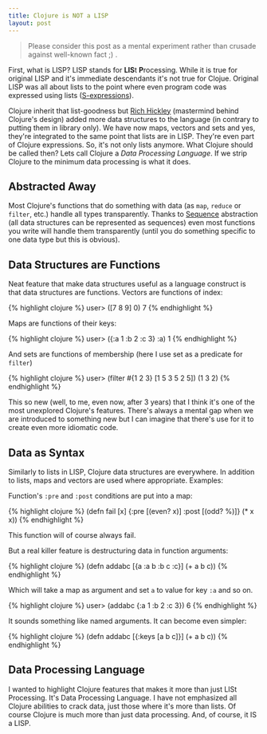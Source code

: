 ```yaml
---
title: Clojure is NOT a LISP
layout: post
---
```


> Please consider this post as a mental experiment rather than crusade
  against well-known fact ;) .

First, what is LISP? LISP stands for **LIS**t **P**rocessing. While it
is true for original LISP and it's immediate descendants it's not true
for Clojue. Original LISP was all about lists to the point where even
program code was expressed using lists
([S-expressions](http://en.wikipedia.org/wiki/S-expression)).

Clojure inherit that list-goodness but
[Rich Hickley](http://en.wikipedia.org/wiki/Rich_Hickey) (mastermind
behind Clojure's design) added more data structures to the language
(in contrary to putting them in library only). We have now maps,
vectors and sets and yes, they're integrated to the same point that
lists are in LISP. They're even part of Clojure expressions. So, it's
not only lists anymore. What Clojure should be called then? Lets call
Clojure a *Data Processing Language*. If we strip Clojure to the
minimum data processing is what it does.

## Abstracted Away

Most Clojure's functions that do something with data (as `map`,
`reduce` or `filter`, etc.) handle all types transparently. Thanks to
[Sequence](http://clojure.org/sequences) abstraction (all data
structures can be represented as sequences) even most functions you
write will handle them transparently (until you do something specific
to one data type but this is obvious).

## Data Structures are Functions

Neat feature that make data structures useful as a language construct
is that data structures are functions. Vectors are functions of index:

{% highlight clojure %}
user> ([7 8 9] 0)
7
{% endhighlight %}

Maps are functions of their keys:

{% highlight clojure %}
user> ({:a 1 :b 2 :c 3} :a)
1
{% endhighlight %}

And sets are functions of membership (here I use set as a predicate
for `filter`)

{% highlight clojure %}
user> (filter #{1 2 3} [1 5 3 5 2 5])
(1 3 2)
{% endhighlight %}

This so new (well, to me, even now, after 3 years) that I think it's
one of the most unexplored Clojure's features. There's always a mental
gap when we are introduced to something new but I can imagine that
there's use for it to create even more idiomatic code.

## Data as Syntax

Similarly to lists in LISP, Clojure data structures are everywhere. In
addition to lists, maps and vectors are used where
appropriate. Examples:

Function's `:pre` and `:post` conditions are put into a map:

{% highlight clojure %}
(defn fail [x]
  {:pre  [(even? x)]
   :post [(odd? %)]}
  (* x x))
{% endhighlight %}

This function will of course always fail.

But a real killer feature is destructuring data in function arguments:

{% highlight clojure %}
(defn addabc [{a :a b :b c :c}]
  (+ a b c))
{% endhighlight %}

Which will take a map as argument and set `a` to value for key `:a`
and so on.

{% highlight clojure %}
user> (addabc {:a 1 :b 2 :c 3})
6
{% endhighlight %}

It sounds something like named arguments. It can become even simpler:

{% highlight clojure %}
(defn addabc [{:keys [a b c]}]
  (+ a b c))
{% endhighlight %}

## Data Processing Language

I wanted to highlight Clojure features that makes it more than just
LISt Processing. It's Data Processing Language. I have not emphasized
all Clojure abilities to crack data, just those where it's more than
lists. Of course Clojure is much more than just data processing. And,
of course, it IS a LISP.
